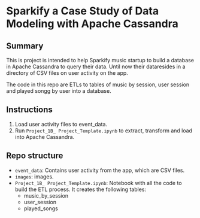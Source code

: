 # Sparkify a Case Study of Data Modeling with Apache Cassandra

## Summary

This is project is intended to help Sparkify music startup to build a database in Apache Cassandra to query their data. Until now their dataresides in a directory of CSV files on user activity on the app.

The code in this repo are ETLs to tables of music by session, user session and played songg by user into a database.

## Instructions

1. Load user activity files to event_data.
2. Run `Project_1B_ Project_Template.ipynb` to extract, transform and load into Apache Cassandra.

## Repo structure

* `event_data`: Contains user activity from the app, which are CSV files. 
* `images`: images.
* `Project_1B_ Project_Template.ipynb`: Notebook with all the code to build the ETL process. It creates the following tables:
    - music_by_session
    - user_session
    - played_songs
